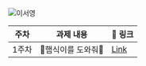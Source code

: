 ![이서영](https://user-images.githubusercontent.com/22493971/160269934-c6088047-fa0b-4600-9960-8636983fb9bf.png)

| 주차  | 과제 내용 |  🔗 링크  | 
|---|---|---|
| 1주차  | 🍔햄식이를 도와줘🍔  | [Link](https://github.com/THE-SOPT-WEB/leeSeoYeong/pull/1)  | 
